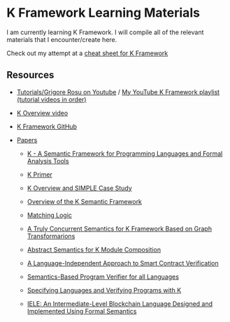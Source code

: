 # K Framework Learning Materials

I am currently learning K Framework. I will compile all of the relevant materials that I encounter/create here.

Check out my attempt at a [cheat sheet for K Framework](CheatSheet-KFramework.md)

## Resources
* [Tutorials/Grigore Rosu on Youtube](https://www.youtube.com/user/grigorerosu/feed) / [My YouTube K Framework playlist (tutorial videos in order)](https://www.youtube.com/watch?v=eSaIKHQOo4c&list=PLx_U8qR-tMtLQEDPvVk1y9gTIdUIWGaQd)

* [K Overview video](https://www.youtube.com/watch?v=eSaIKHQOo4c)

* [K Framework GitHub](https://github.com/kframework/k/)

* [Papers](http://www.kframework.org/index.php/K_Publications)
  * [K - A Semantic Framework for Programming Languages and Formal Analysis Tools](http://fsl.cs.illinois.edu/index.php/K_-_A_Semantic_Framework_for_Programming_Languages_and_Formal_Analysis_Tools)

  * [K Primer](http://fsl.cs.illinois.edu/FSL/papers/2013/k-primer-2013-v32/k-primer-2013-v32-public.pdf)

  * [K Overview and SIMPLE Case Study](http://fsl.cs.illinois.edu/index.php/K_Overview_and_SIMPLE_Case_Study)

  * [Overview of the K Semantic Framework](http://fsl.cs.illinois.edu/index.php/An_Overview_of_the_K_Semantic_Framework)

  * [Matching Logic](http://fsl.cs.illinois.edu/index.php/Matching_logic)

  * [A Truly Concurrent Semantics for K Framework Based on Graph Transformarions](http://fsl.cs.illinois.edu/index.php/A_Truly_Concurrent_Semantics_for_the_K_Framework_Based_on_Graph_Transformations)

  * [Abstract Semantics for K Module Composition](http://fsl.cs.illinois.edu/index.php/Abstract_Semantics_for_K_Module_Composition)

  * [A Language-Independent Approach to Smart Contract Verification](http://fsl.cs.illinois.edu/index.php/A_Language-Independent_Approach_to_Smart_Contract_Verification)

  * [Semantics-Based Program Verifier for all Languages](http://fsl.cs.illinois.edu/index.php/Semantics-Based_Program_Verifiers_for_All_Languages)

  * [Specifying Languages and Verifying Programs with K](http://fsl.cs.illinois.edu/index.php/Specifying_Languages_and_Verifying_Programs_with_K)

  * [IELE: An Intermediate-Level Blockchain Language Designed and Implemented Using Formal Semantics](http://fsl.cs.illinois.edu/index.php/IELE:_An_Intermediate-Level_Blockchain_Language_Designed_and_Implemented_Using_Formal_Semantics)
